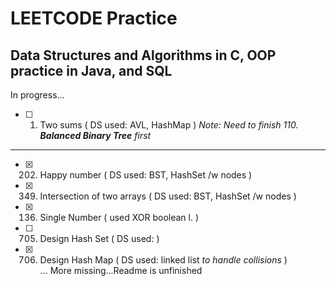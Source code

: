 # LEETCODE Practice
## Data Structures and Algorithms in C, OOP practice in Java, and SQL

In progress...
- [ ] 1. Two sums ( DS used: AVL, HashMap ) *Note: Need to finish 110. **Balanced Binary Tree** first*

----
- [x] 202. Happy number ( DS used: BST, HashSet /w nodes ) 
- [x] 349. Intersection of two arrays ( DS used: BST, HashSet /w nodes ) 
- [x] 136. Single Number ( used XOR boolean l. ) 
- [ ] 705. Design Hash Set ( DS used: )
- [x] 706. Design Hash Map ( DS used: linked list *to handle collisions* ) 
<br>... More missing...Readme is unfinished
